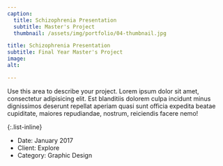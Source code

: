 ```yaml
---
caption:
  title: Schizophrenia Presentation
  subtitle: Master's Project
  thumbnail: /assets/img/portfolio/04-thumbnail.jpg

title: Schizophrenia Presentation
subtitle: Final Year Master's Project
image: 
alt: 

---
```


Use this area to describe your project. Lorem ipsum dolor sit amet, consectetur adipisicing elit. Est blanditiis dolorem culpa incidunt minus dignissimos deserunt repellat aperiam quasi sunt officia expedita beatae cupiditate, maiores repudiandae, nostrum, reiciendis facere nemo!

{:.list-inline}

- Date: January 2017
- Client: Explore
- Category: Graphic Design
